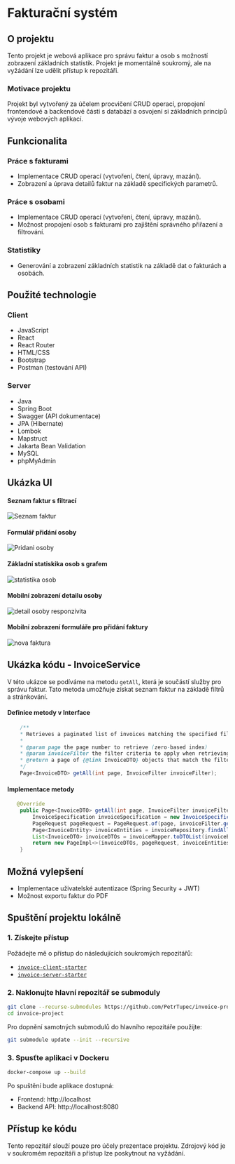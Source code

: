 # Fakturační systém

## O projektu

Tento projekt je webová aplikace pro správu faktur a osob s možností zobrazení základních statistik. Projekt je momentálně soukromý, ale na vyžádání lze udělit přístup k repozitáři.

### Motivace projektu

Projekt byl vytvořený za účelem procvičení CRUD operací, propojení frontendové a backendové části s databází a osvojení si základních principů vývoje webových aplikací.

## Funkcionalita

### Práce s fakturami

- Implementace CRUD operací (vytvoření, čtení, úpravy, mazání).
- Zobrazení a úprava detailů faktur na základě specifických parametrů.

### Práce s osobami

- Implementace CRUD operací (vytvoření, čtení, úpravy, mazání).
- Možnost propojení osob s fakturami pro zajištění správného přiřazení a filtrování.

### Statistiky

- Generování a zobrazení základních statistik na základě dat o fakturách a osobách.

## Použité technologie

### Client

- JavaScript
- React
- React Router
- HTML/CSS
- Bootstrap
- Postman (testování API)

### Server

- Java
- Spring Boot
- Swagger (API dokumentace)
- JPA (Hibernate)
- Lombok
- Mapstruct
- Jakarta Bean Validation
- MySQL
- phpMyAdmin

## Ukázka UI

#### Seznam faktur s filtrací

![Seznam faktur](images/seznam_faktur.png)

#### Formulář přidání osoby

![Pridani osoby](images/pridani_osoby.png)

#### Základní statiskika osob s grafem

![statistika osob](images/statistika_osob.png)

#### Mobilní zobrazení detailu osoby

![detail osoby responzivita](images/detail_osoby_telefon.png)

#### Mobilní zobrazení formuláře pro přidání faktury

![nova faktura](images/pridani_faktury_telefon.png)

## Ukázka kódu - InvoiceService

V této ukázce se podíváme na metodu `getAll`, která je součástí služby pro správu faktur. Tato metoda umožňuje získat seznam faktur na základě filtrů a stránkování.

#### Definice metody v Interface
```java
    /**
    * Retrieves a paginated list of invoices matching the specified filter criteria.
    *
    * @param page the page number to retrieve (zero-based index)
    * @param invoiceFilter the filter criteria to apply when retrieving invoices
    * @return a page of {@link InvoiceDTO} objects that match the filter
    */
    Page<InvoiceDTO> getAll(int page, InvoiceFilter invoiceFilter);
```
#### Implementace metody
```Java
   @Override
    public Page<InvoiceDTO> getAll(int page, InvoiceFilter invoiceFilter) {
        InvoiceSpecification invoiceSpecification = new InvoiceSpecification(invoiceFilter);
        PageRequest pageRequest = PageRequest.of(page, invoiceFilter.getLimit());
        Page<InvoiceEntity> invoiceEntities = invoiceRepository.findAll(invoiceSpecification, pageRequest);
        List<InvoiceDTO> invoiceDTOs = invoiceMapper.toDTOList(invoiceEntities.getContent());
        return new PageImpl<>(invoiceDTOs, pageRequest, invoiceEntities.getTotalElements());
    }
```

## Možná vylepšení

- Implementace uživatelské autentizace (Spring Security + JWT)
- Možnost exportu faktur do PDF

## Spuštění projektu lokálně

### 1. Získejte přístup

Požádejte mě o přístup do následujících soukromých repozitářů:
- [`invoice-client-starter`](https://github.com/PetrTupec/invoice-client-starter)
- [`invoice-server-starter`](https://github.com/PetrTupec/invoice-server-starter)

### 2. Naklonujte hlavní repozitář se submoduly

```bash
git clone --recurse-submodules https://github.com/PetrTupec/invoice-project.git
cd invoice-project
```

Pro dopnění samotných submodulů do hlavního repozitáře použijte:

```bash
git submodule update --init --recursive
```

### 3. Spusťte aplikaci v Dockeru

```bash
docker-compose up --build
```

Po spuštění bude aplikace dostupná:

- Frontend: http://localhost
- Backend API: http://localhost:8080

## Přístup ke kódu

Tento repozitář slouží pouze pro účely prezentace projektu. Zdrojový kód je v soukromém repozitáři a přístup lze poskytnout na vyžádání.
